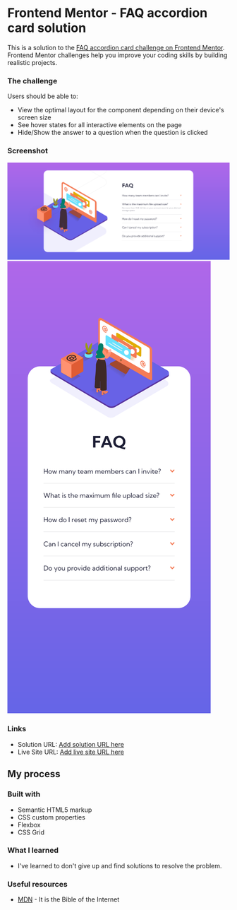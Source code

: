 # Frontend Mentor - FAQ accordion card solution

This is a solution to the [FAQ accordion card challenge on Frontend Mentor](https://www.frontendmentor.io/challenges/faq-accordion-card-XlyjD0Oam). Frontend Mentor challenges help you improve your coding skills by building realistic projects.

### The challenge

Users should be able to:

- View the optimal layout for the component depending on their device's screen size
- See hover states for all interactive elements on the page
- Hide/Show the answer to a question when the question is clicked

### Screenshot

![](./images/Firefox_Screenshot_2024-02-17T23-53-53.455Z.png)
![](./images/Screen%20Shot%202024-02-18%20at%2001.55.17.png)

### Links

- Solution URL: [Add solution URL here](https://www.frontendmentor.io/solutions/faqaccordioncardmain-ka64_2x-1o)
- Live Site URL: [Add live site URL here](https://verakissyou17.github.io/faq-accordion-card-main/)

## My process

### Built with

- Semantic HTML5 markup
- CSS custom properties
- Flexbox
- CSS Grid

### What I learned

- I've learned to don't give up and find solutions to resolve the problem.

### Useful resources

- [MDN](https://developer.mozilla.org/en-US/) - It is the Bible of the Internet
